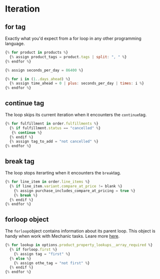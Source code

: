 # Iteration

## for tag

Exactly what you'd expect from a for loop in any other programming language.

```javascript
{% for product in products %}
  {% assign product_tags = product.tags | split: ", " %}
{% endfor %}
```

```javascript
{% assign seconds_per_day = 86400 %}

{% for i in (1..days_ahead) %}
  {% assign time_ahead = 0 | plus: seconds_per_day | times: i %}
{% endfor %}
```

## continue tag

The loop skips its current iteration when it encounters the `continue`tag.

```javascript
{% for fulfillment in order.fulfillments %}
  {% if fulfillment.status == "cancelled" %}
   {% continue %}
  {% endif %}
  {% assign tag_to_add = "not cancelled" %}
{% endfor %}
```

## break tag

The loop stops iterarting when it encounters the `break`tag.

```javascript
{% for line_item in order.line_items %}
  {% if line_item.variant.compare_at_price != blank %}
    {% assign purchase_includes_compare_at_pricing = true %}
    {% break %}
  {% endif %}
{% endfor %}
```

## forloop object

The `forloop`object contains information about its parent loop.  This object is handy when work with Mechanic tasks. Leare more [here](https://shopify.dev/docs/themes/liquid/reference/objects/for-loops).

```javascript
{% for lookup in options.product_property_lookups__array_required %}
  {% if forloop.first %}
    {% assign tag = "first" %}
  {% else %}
    {% assign othe_tag = "not first" %}
  {% endif %}
{% endfor %}
```

